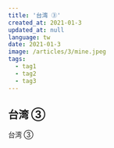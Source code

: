 ```yaml
---
title: '台湾 ③'
created_at: 2021-01-3
updated_at: null
language: tw
date: 2021-01-3
image: /articles/3/mine.jpeg
tags:
  - tag1
  - tag2
  - tag3
---
```


## 台湾 ③

台湾 ③

